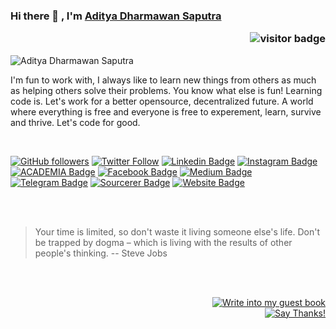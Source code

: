 ### Hi there 👋 , I'm [Aditya Dharmawan Saputra](https://www.github.com/adityadees) <p  align="right"><img src="https://visitor-badge.laobi.icu/badge?page_id=adityadees" alt="visitor badge"/></p>

<!--
**adityadees/adityadees** is a ✨ _special_ ✨ repository because its `README.md` (this file) appears on your GitHub profile.

Here are some ideas to get you started:

- 🔭 I’m currently working on ...
- 🌱 I’m currently learning ...
- 👯 I’m looking to collaborate on ...
- 🤔 I’m looking for help with ...
- 💬 Ask me about ...
- 📫 How to reach me: ...
- 😄 Pronouns: ...
- ⚡ Fun fact: ...
-->
![Aditya Dharmawan Saputra](https://github.com/adityadees/adityadees/blob/master/CO.png?raw=true)


I'm fun to work with, I always like to learn new things from others as much as helping others solve their problems. You know what else is fun! Learning code is. Let's work for a better opensource, decentralized future. A world where everything is free and everyone is free to experement, learn, survive and thrive. Let's code for good.

<br/>

[![GitHub followers](https://img.shields.io/github/followers/adityadees?style=social)](https://www.github.com/adityadees)
[![Twitter Follow](https://img.shields.io/twitter/follow/adityadees?style=social)](https://www.twitter.com/adityadees)
[![Linkedin Badge](https://img.shields.io/badge/-adityadees-blue?style=flat-square&logo=Linkedin&logoColor=white&link=https://www.linkedin.com/in/adityadees/)](https://www.linkedin.com/in/adityadees/)
[![Instagram Badge](https://img.shields.io/badge/-adityadees-purple?style=flat-square&logo=Instagram&logoColor=white&link=https://www.instagram.com/adityadees/)](https://www.instagram.com/adityadees/)
[![ACADEMIA Badge](https://img.shields.io/badge/-adityadees-yellow?style=flat-square&logo=Academia&logoColor=white&link=https://independent.academia.edu/adityadees)](https://independent.academia.edu/adityadees)
[![Facebook Badge](https://img.shields.io/badge/-adityadees-blue?style=flat-square&logo=Facebook&logoColor=white&link=https://www.facebook.com/officialadityadees)](https://www.facebook.com/officialadityadees)
[![Medium Badge](https://img.shields.io/badge/-adityadees-black?style=flat-square&logo=Medium&logoColor=white&link=https://medium.com/@adityadees)](https://medium.com/@adityadees)
[![Telegram Badge](https://img.shields.io/badge/-adityadees-grey?style=flat-square&logo=Telegram&logoColor=white&link=https://telegram.org/@adityadees)](https://telegram.org/@adityadees)
[![Sourcerer Badge](https://img.shields.io/badge/-adityadees-orange?style=flat-square&logo=Scribd&logoColor=white&link=https://sourcerer.io/adityadees)](https://sourcerer.io/adityadees)
[![Website Badge](https://img.shields.io/badge/-adityadees-darkgreen?style=flat-square&logo=Safari&logoColor=white&link=http://adityadees.com)](http://www.adityadees.com/)

<!--
# Fun Facts
 ![Stats](https://github.com/adityadees/adityadees/blob/master/stats.png?raw=true) 
![Stats](https://github.com/adityadees/adityadees/blob/master/stats-w.png?raw=true)  
-->

<br/>
<br/>

> Your time is limited, so don't waste it living someone else's life. Don't be trapped by dogma – which is living with the results of other people's thinking.
> -- Steve Jobs


<div align="right">
<!-- 
[![Write into my guest book](https://img.shields.io/badge/-___%20%F0%9F%96%8B%20Write%20into%20my%20guest%20book-red?style=flat-round)](https://github.com/adityadees/adityadees/issues/new?template=Guestbook_entry.md&title=Adding+<username>+to+guestbook) 
<a   href="https://github.com/adityadees/adityadees/issues/new?template=Guestbook_entry.md&title=Adding+<username>+to+guestbook">
<strong> ___ 🖋 Write into my guest book</strong></a>
-->
<br/>
<br/>  

[![Write into my guest book](https://img.shields.io/badge/-___%20%F0%9F%96%8B%20Write%20into%20my%20guest%20book-red?style=flat-round)](https://github.com/adityadees/adityadees/issues/new?template=Guestbook_entry.md&title=Adding+<username>+to+guestbook)
<br/>
[![Say Thanks!](https://img.shields.io/badge/Say%20Thanks-!-1EAEDB.svg)](https://saythanks.io/to/adityadees163@gmail.com)

</div>

<!--
[![Contribution Stats](https://github-contribution-stats.vercel.app/api/?username=adityadees)](https://github.com/LordDashMe/github-contribution-stats/)
[![Github Stats By Anurag](https://github-readme-stats.vercel.app/api?username=adityadees&show_icons=true&title_color=62BFAD&icon_color=79ff97&text_color=F7F8E8&bg_color=151515)](https://github.com/anuraghazra/github-readme-stats)
[![Top Langs](https://github-readme-stats.vercel.app/api/top-langs/?username=adityadees)](https://github.com/anuraghazra/github-readme-stats)
[![Top Langs](https://github-readme-stats.vercel.app/api/top-langs/?username=adityadees&hide=javascript,html)](https://github.com/anuraghazra/github-readme-stats)
-->
